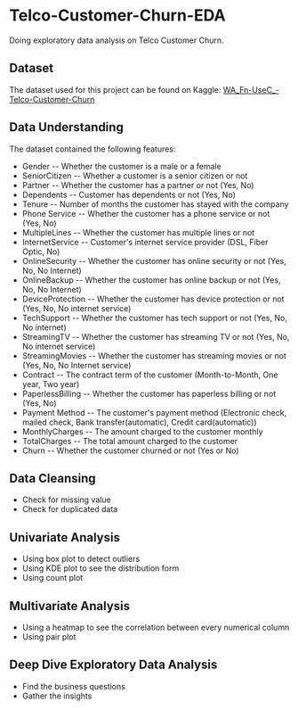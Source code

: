 # Telco-Customer-Churn-EDA
Doing exploratory data analysis on Telco Customer Churn.

## Dataset
The dataset used for this project can be found on Kaggle: [WA_Fn-UseC_-Telco-Customer-Churn](https://www.kaggle.com/datasets/palashfendarkar/wa-fnusec-telcocustomerchurn/)

## Data Understanding
The dataset contained the following features:
- Gender -- Whether the customer is a male or a female
- SeniorCitizen -- Whether a customer is a senior citizen or not
- Partner -- Whether the customer has a partner or not (Yes, No)
- Dependents -- Customer has dependents or not (Yes, No)
- Tenure -- Number of months the customer has stayed with the company
- Phone Service -- Whether the customer has a phone service or not (Yes, No)
- MultipleLines -- Whether the customer has multiple lines or not
- InternetService -- Customer's internet service provider (DSL, Fiber Optic, No)
- OnlineSecurity -- Whether the customer has online security or not (Yes, No, No Internet)
- OnlineBackup -- Whether the customer has online backup or not (Yes, No, No Internet)
- DeviceProtection -- Whether the customer has device protection or not (Yes, No, No internet service)
- TechSupport -- Whether the customer has tech support or not (Yes, No, No internet)
- StreamingTV -- Whether the customer has streaming TV or not (Yes, No, No internet service)
- StreamingMovies -- Whether the customer has streaming movies or not (Yes, No, No Internet service)
- Contract -- The contract term of the customer (Month-to-Month, One year, Two year)
- PaperlessBilling -- Whether the customer has paperless billing or not (Yes, No)
- Payment Method -- The customer's payment method (Electronic check, mailed check, Bank transfer(automatic), Credit card(automatic))
- MonthlyCharges -- The amount charged to the customer monthly
- TotalCharges -- The total amount charged to the customer
- Churn -- Whether the customer churned or not (Yes or No)

## Data Cleansing
- Check for missing value
- Check for duplicated data

## Univariate Analysis
- Using box plot to detect outliers
- Using KDE plot to see the distribution form
- Using count plot

## Multivariate Analysis
- Using a heatmap to see the correlation between every numerical column
- Using pair plot

## Deep Dive Exploratory Data Analysis
- Find the business questions
- Gather the insights

